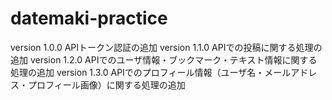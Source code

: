 # datemaki-practice
version 1.0.0 APIトークン認証の追加
version 1.1.0 APIでの投稿に関する処理の追加
version 1.2.0 APIでのユーザ情報・ブックマーク・テキスト情報に関する処理の追加
version 1.3.0 APIでのプロフィール情報（ユーザ名・メールアドレス・プロフィール画像）に関する処理の追加

